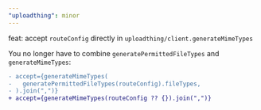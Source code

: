 ```yaml
---
"uploadthing": minor
---
```


feat: accept `routeConfig` directly in `uploadthing/client.generateMimeTypes`

You no longer have to combine `generatePermittedFileTypes` and `generateMimeTypes`:

```diff
- accept={generateMimeTypes(
-   generatePermittedFileTypes(routeConfig).fileTypes,
- ).join(",")}
+ accept={generateMimeTypes(routeConfig ?? {}).join(",")}
```
